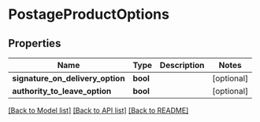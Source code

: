 # PostageProductOptions

## Properties
Name | Type | Description | Notes
------------ | ------------- | ------------- | -------------
**signature_on_delivery_option** | **bool** |  | [optional] 
**authority_to_leave_option** | **bool** |  | [optional] 

[[Back to Model list]](../README.md#documentation-for-models) [[Back to API list]](../README.md#documentation-for-api-endpoints) [[Back to README]](../README.md)


